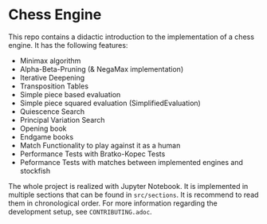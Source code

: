 # Chess Engine

This repo contains a didactic introduction to the implementation of a chess engine. It has the following features: 

* Minimax algorithm
* Alpha-Beta-Pruning (& NegaMax implementation)
* Iterative Deepening
* Transposition Tables
* Simple piece based evaluation
* Simple piece squared evaluation (SimplifiedEvaluation)
* Quiescence Search
* Principal Variation Search
* Opening book
* Endgame books
* Match Functionality to play against it as a human
* Performance Tests with Bratko-Kopec Tests
* Peformance Tests with matches between implemented engines and stockfish

The whole project is realized with Jupyter Notebook. It is implemented in multiple sections that can be found in `src/sections`. It is recommend to read them in chronological order. For more information regarding the development setup, see `CONTRIBUTING.adoc`.